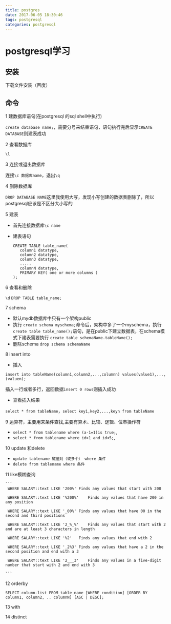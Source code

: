 ```yaml
---
title: postgres
date: 2017-06-05 18:30:46
tags: postgresql
categories: postgresql
---
```


# postgresql学习
## 安装
下载文件安装（百度）
## 命令
1 建数据库语句(在postgresql 的sql shell中执行)

 `create database name;`，需要分号来结束语句，语句执行完后显示`CREATE DATABASE`则建表成功

2 查看数据库

`\l`

3 连接或退出数据库

连接`\c 数据库name`，退出`\q`

4 删除数据库

`DROP DATABASE NAME`这里我使用大写，发现小写创建的数据表删除了，所以postgresql应该是不区分大小写的

5 建表

 - 首先连接数据库`\c name`

 - 	建表语句
 	```
	CREATE TABLE table_name(
	   column1 datatype,
	   column2 datatype,
	   column3 datatype,
	   .....
	   columnN datatype,
	   PRIMARY KEY( one or more columns )
	); 

	```

6 查看和删除

`\d` `DROP TABLE table_name;`

7 schema

- 默认mydb数据库中只有一个架构public
- 执行 `create schema myschema;`命令后，架构中多了一个myschema，执行`create table table_name();`语句，是在public下建立数据表，在schema模式下建表需要执行 `create table schemaName.tableName();`
- 删除schema `drop schema schemaName`

8 insert into

- 插入

`insert into tableName(column1,column2,...,columnn) values(value1),...,(valuen);`

插入一行或者多行，返回数据`insert 0 rows`则插入成功

- 查看插入结果

`select * from tableName`，`select key1,key2,...,keyn from tableName`

9 运算符，主要用来条件查找,主要有算术、比较、逻辑、位串操作符

- `select * from tablename where (a-1=1)is true;`,
- `select * from tablename where id>1 and id<5;`,

10 update 和delete

- `update tablename 键值对（或多个） where 条件`
- `delete from tablename where 条件`

11 like模糊查询

    ```
     WHERE SALARY::text LIKE '200%'	Finds any values that start with 200

	 WHERE SALARY::text LIKE '%200%'	Finds any values that have 200 in any position
 
	 WHERE SALARY::text LIKE '_00%'	Finds any values that have 00 in the second and third positions

	 WHERE SALARY::text LIKE '2_%_%'	Finds any values that start with 2 and are at least 3 characters in length

	 WHERE SALARY::text LIKE '%2'	Finds any values that end with 2

	 WHERE SALARY::text LIKE '_2%3'	Finds any values that have a 2 in the second position and end with a 3

	 WHERE SALARY::text LIKE '2___3'	Finds any values in a five-digit number that start with 2 and end with 3

	```

12 orderby

`SELECT column-list FROM table_name [WHERE condition] [ORDER BY column1, column2, .. columnN] [ASC | DESC];`  

13 with


14 distinct

